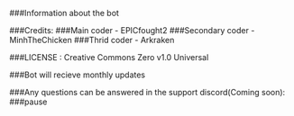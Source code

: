 ###Information about the bot

###Credits:
###Main coder - EPICfought2
###Secondary coder - MinhTheChicken
###Thrid coder - Arkraken

###LICENSE : Creative Commons Zero v1.0 Universal

###Bot will recieve monthly updates

###Any questions can be answered in the support discord(Coming soon):
###pause
